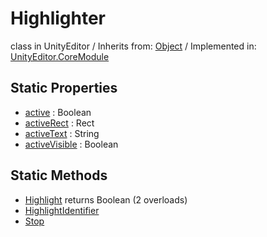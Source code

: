 # Highlighter
class in UnityEditor
 / Inherits from: <a href="https://docs.unity3d.com/6000.1/Documentation/ScriptReference/Object.html">Object</a> / Implemented in: <a href="https://docs.unity3d.com/6000.1/Documentation/ScriptReference/UnityEditor.CoreModule.html">UnityEditor.CoreModule</a>

## Static Properties
- <a href="https://docs.unity3d.com/6000.1/Documentation/ScriptReference/Highlighter-active.html">active</a> : Boolean
- <a href="https://docs.unity3d.com/6000.1/Documentation/ScriptReference/Highlighter-activeRect.html">activeRect</a> : Rect
- <a href="https://docs.unity3d.com/6000.1/Documentation/ScriptReference/Highlighter-activeText.html">activeText</a> : String
- <a href="https://docs.unity3d.com/6000.1/Documentation/ScriptReference/Highlighter-activeVisible.html">activeVisible</a> : Boolean

## Static Methods
- <a href="https://docs.unity3d.com/6000.1/Documentation/ScriptReference/Highlighter.Highlight.html">Highlight</a> returns Boolean (2 overloads)
- <a href="https://docs.unity3d.com/6000.1/Documentation/ScriptReference/Highlighter.HighlightIdentifier.html">HighlightIdentifier</a>
- <a href="https://docs.unity3d.com/6000.1/Documentation/ScriptReference/Highlighter.Stop.html">Stop</a>
